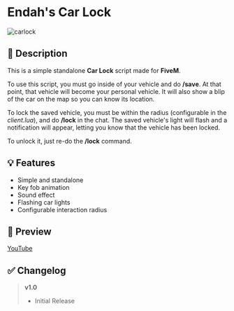 # **Endah's Car Lock**
![carlock](https://user-images.githubusercontent.com/79053058/124398029-d570f900-dd13-11eb-850d-621548b48f55.png)


## :bookmark_tabs: **Description** 
This is a simple standalone **Car Lock** script made for **FiveM**.  

To use this script, you must go inside of your vehicle and do **/save**. At that point, that vehicle will become your personal vehicle. It will also show a blip of the car on the map so you can know its location. 

To lock the saved vehicle, you must be within the radius (configurable in the *client.lua*), and do **/lock** in the chat. The saved vehicle's light will flash and a notification will appear, letting you know that the vehicle has been locked.  

To unlock it, just re-do the **/lock** command.


## :bulb: **Features** 
- Simple and standalone
- Key fob animation
- Sound effect 
- Flashing car lights 
- Configurable interaction radius


## :eyes: **Preview** 
[YouTube](https://youtu.be/FtJ8i_xTXTw)


## :white_check_mark: **Changelog**
> **v1.0**
> - Initial Release 
